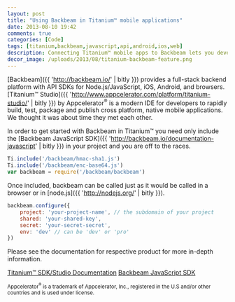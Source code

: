 ```yaml
---
layout: post
title: "Using Backbeam in Titanium™ mobile applications"
date: 2013-08-10 19:42
comments: true
categories: [Code]
tags: [titanium,backbeam,javascript,api,android,ios,web]
description: Connecting Titanium™ mobile apps to Backbeam lets you develop hyper-connected applications.
decor_image: /uploads/2013/08/titanium-backbeam-feature.png
---
```

[Backbeam]({{ 'http://backbeam.io/' | bitly }}) provides a full-stack backend platform with API SDKs for Node.js/JavaScript, iOS, Android, and browsers. [Titanium™ Studio]({{ 'http://www.appcelerator.com/platform/titanium-studio/' | bitly }}) by Appcelerator<sup>®</sup> is a modern IDE for developers to rapidly build, test, package and publish cross platform, native mobile applications. We thought it was about time they met each other.

<!--more-->

In order to get started with Backbeam in Titanium™ you need only include the [Backbeam JavaScript SDK]({{ 'http://backbeam.io/documentation-javascript' | bitly }}) in your project and you are off to the races.

```javascript
Ti.include('/backbeam/hmac-sha1.js')
Ti.include('/backbeam/enc-base64.js')
var backbeam = require('/backbeam/backbeam')
```

Once included, backbeam can be called just as it would be called in a browser or in [node.js]({{ 'http://nodejs.org/' | bitly }}).

```javascript
backbeam.configure({
    project: 'your-project-name', // the subdomain of your project
    shared: 'your-shared-key',
    secret: 'your-secret-secret',
    env: 'dev' // can be 'dev' or 'pro'
})
```

Please see the documentation for respective product for more in-depth information.

<a href="{{ 'http://docs.appcelerator.com/titanium/latest/' | bitly }}" class="btn btn-info">Titanium™ SDK/Studio Documentation</a> <a href="{{ 'http://backbeam.io/documentation-javascript' | bitly }}" class="btn btn-info">Backbeam JavaScript SDK</a>

<small class="muted">Appcelerator<sup>®</sup> is a trademark of Appcelerator, Inc., registered in the U.S and/or other countries and is used under license.</small>

